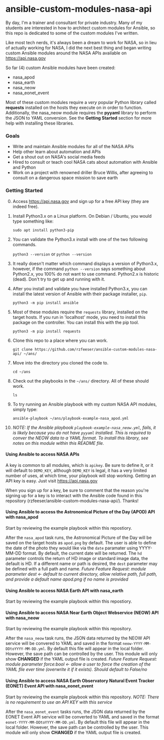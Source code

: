 # ansible-custom-modules-nasa-api

By day, I'm a trainer and consultant for private industry. Many of my students are interested in how to architect custom modules for Ansible, so this repo is dedicated to some of the custom modules I've written.

Like most tech nerds, it's always been a dream to work for NASA, so in lieu of actually working for NASA, I did the next best thing and began writing custom Ansible modules around the NASA APIs available on https://api.nasa.gov

So far (4) custom Ansible modules have been created:

  - nasa_apod
  - nasa_earth
  - nasa_neow
  - nasa_eonet_event

Most of these custom modules require a *very* popular Python library called **requests** installed on the hosts they execute on in order to function. Additionally, the nasa_neow module requires the **pyyaml** library to perform the JSON to YAML conversion. See the **Getting Started** section for more help with installing these libraries.

### Goals

  - Write and maintain Ansible modules for all of the NASA APIs
  - Help other learn about automation and APIs
  - Get a shout out on NASA's social media feeds
  - Hired to consult or teach cool NASA cats about automation with Ansible and Python 
  - Work on a project with renowned driller Bruce Willis, after agreeing to consult on a dangerous space mission to save earth

### Getting Started

0. Access https://api.nasa.gov and sign up for a free API key (they are indeed free).

0. Install Python3.x on a Linux platform. On Debian / Ubuntu, you would type something like:

    `sudo apt install python3-pip`

0. You can validate the Python3.x install with one of the two following commands.

    `python3 --version` or `python --version`

0. It really doesn't matter which command displays a version of Python3.x, however, if the command `python --version` says something about Python2.x, you 100% do not want to use command. Python2.x is historic (dead). Don't try to get up and running with it.

0. After you install and validate you have installed Python3.x, you can install the latest version of Ansible with their package installer, `pip`.

    `python3 -m pip install ansible`

0. Most of these modules require the `requests` library, installed on the target hosts. If you run in 'localhost' mode, you need to install this package on the controller. You can install this with the pip tool.

    `python3 -m pip install requests`

0. Clone this repo to a place where you can work.

    `git clone https://github.com/rzfeeser/ansible-custom-modules-nasa-api/ ~/ans/`

0. Move into the directory you cloned the code to.

    `cd ~/ans`

0. Check out the playbooks in the `~/ans/` directory. All of these should work.

    `ls`

0. To try running an Ansible playbook with my custom NASA API modules, simply type:

    `ansible-playbook ~/ans/playbook-example-nasa_apod.yml`

0. *NOTE: If the Ansible playbook `playbook-example-nasa_neow.yml`, fails, it is likely because you do not have `pyyaml` installed. This is required to conver the NEOW data to a YAML format. To install this library, see notes on this module within this README file.*

#### Using Ansible to access NASA APIs

A key is common to all modules, which is `apikey`. Be sure to define it, or it will default to `DEMO_KEY`, although `DEMO_KEY` is legal, it has a very limited number of uses, at which time, your playbook will stop working. Getting an API key is easy. Just visit https://api.nasa.gov  

When you sign up for a key, be sure to comment that the reason you're signing up for a key is to interact with the Ansible code found in this repository (rzfeeser/ansible-custom-modules-nasa-api/). Thanks! 

#### Using Ansible to access the Astronomical Picture of the Day (APOD) API with nasa_apod

Start by reviewing the example playbook within this repostiory.

After the `nasa_apod` task runs, the Astronomical Picture of the Day will be saved on the target hosts as `apod.png` by default. The user is able to define the date of the photo they would like via the `date` paramater using YYYY-MM-DD format. By default, the current date will be returned. The `hd` parameter controls the return of HD image or standard image data, the default is HD. If a different name or path is desired, the `dest` parameter may be defined with a full path and name.
*Future Feature Request: module parameter dest <- default to current directory, allow relative path, full path, and provide a default name apod.png if no name is provided*

#### Using Ansible to access NASA Earth API with nasa_earth

Start by reviewing the example playbook within this repostiory.

#### Using Ansible to access NASA Near Earth Object Webservice (NEOW) API with nasa_neow

Start by reviewing the example playbook within this repository.  

After the `nasa_neow` task runs, the JSON data returned by the NEOW API service will be convered to YAML and saved in the format `neow-YYYY-MM-DDtoYYYY-MM-DD.yml`. By default this file will appear in the local folder. However, the save path can be controlled by the user. This module will only show **CHANGED** if the YAML output file is created.
*Future Feature Request: module parameter force:bool <- allow a user to force the creation of the YAML file ever time (overwrite it if it exists). Should default to False/no*

#### Using Ansible to access NASA Earth Observatory Natural Event Tracker (EONET) Event API with nasa_eonet_event

Start by reviewing the example playbook within this repository. *NOTE: There is no requirement to use an API KEY with this service*

After the `nasa_eonet_event` tasks runs, the JSON data returned by the EONET Event API service will be converted to YAML and saved in the format `eonet-YYYY-MM-DDtoYYYY-MM-DD.yml`. By default this file will appear in the local folder. However, the save path can be controlled by the user. This module will only show **CHANGED** if the YAML output file is created.
